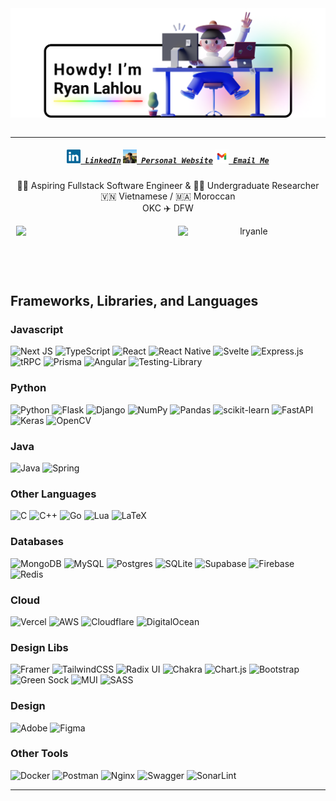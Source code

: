 <span style="display: flex; justify-content: center; align-items: center;" align="center">
  <img title="Hi, I'm Ryan Lahlou — an aspiring software engineer" alt="Hi, I'm Ryan Lahlou — an aspiring software engineer" style="width: 60rem" src="images/banner.png" />
</span>
<br>
<hr>

<h5 align="center">
  <code><a href="https://www.linkedin.com/in/lryanle/" title="LinkedIn Profile"><img width="22" src="images/linkedin.svg"> LinkedIn</a></code>
  <code><a href="https://www.ryanlahlou.com" title="Personal Website"><img width="22" src="images/website.jpeg"> Personal Website</a></code>
  <code><a href="mailto:contact@ryanlahlou.com" title="Email"><img width="22" src="images/email.png"> Email Me</a></code>
</h5>

<p align="center">
  👨‍💻 Aspiring Fullstack Software Engineer & 🧑‍🔬 Undergraduate Researcher
  <br>
  🇻🇳 Vietnamese / 🇲🇦 Moroccan
  <br>
  OKC ✈️ DFW
</p>

<p align="center">

<p align=center>
  <div align=center style="display: flex; justify-content: center; align-items: stretch; gap: 2rem">
    <img align="right" style="width: 45%;" src="https://github-readme-stats.vercel.app/api?username=lryanle&show_icons=true&theme=vue-dark&border_color=61dafb&hide_border=true" />
      <img align="left" style="width: 45%" src="https://streak-stats.demolab.com/?user=lryanle&theme=vue-dark&border=61dafb&hide_border=true&mode=weekly" alt="lryanle" />
  </div>
</p>

<p align=center style="display: flex; justify-content: center; align-items: stretch; gap: 2rem"><br></p>
<br>

## Frameworks, Libraries, and Languages
### Javascript
![Next JS](https://img.shields.io/badge/Next-black?style=for-the-badge&logo=next.js&logoColor=white)
![TypeScript](https://img.shields.io/badge/typescript-%23007ACC.svg?style=for-the-badge&logo=typescript&logoColor=white)
![React](https://img.shields.io/badge/react-%2320232a.svg?style=for-the-badge&logo=react&logoColor=%2361DAFB)
![React Native](https://img.shields.io/badge/react_native-%2320232a.svg?style=for-the-badge&logo=react&logoColor=%2361DAFB)
![Svelte](https://img.shields.io/badge/svelte-%23f1413d.svg?style=for-the-badge&logo=svelte&logoColor=white)
![Express.js](https://img.shields.io/badge/express.js-%23404d59.svg?style=for-the-badge&logo=express&logoColor=%2361DAFB)
![tRPC](https://img.shields.io/badge/tRPC-%232596BE.svg?style=for-the-badge&logo=tRPC&logoColor=white)
![Prisma](https://img.shields.io/badge/Prisma-3982CE?style=for-the-badge&logo=Prisma&logoColor=white)
![Angular](https://img.shields.io/badge/angular-%23DD0031.svg?style=for-the-badge&logo=angular&logoColor=white)
![Testing-Library](https://img.shields.io/badge/-TestingLibrary-%23E33332?style=for-the-badge&logo=testing-library&logoColor=white)

### Python
![Python](https://img.shields.io/badge/python-3670A0?style=for-the-badge&logo=python&logoColor=ffdd54)
![Flask](https://img.shields.io/badge/flask-%23000.svg?style=for-the-badge&logo=flask&logoColor=white)
![Django](https://img.shields.io/badge/django-%23092E20.svg?style=for-the-badge&logo=django&logoColor=white)
![NumPy](https://img.shields.io/badge/numpy-%23013243.svg?style=for-the-badge&logo=numpy&logoColor=white)
![Pandas](https://img.shields.io/badge/pandas-%23150458.svg?style=for-the-badge&logo=pandas&logoColor=white)
![scikit-learn](https://img.shields.io/badge/scikit--learn-%23F7931E.svg?style=for-the-badge&logo=scikit-learn&logoColor=white)
![FastAPI](https://img.shields.io/badge/FastAPI-005571?style=for-the-badge&logo=fastapi)
![Keras](https://img.shields.io/badge/Keras-%23D00000.svg?style=for-the-badge&logo=Keras&logoColor=white)
![OpenCV](https://img.shields.io/badge/opencv-%23white.svg?style=for-the-badge&logo=opencv&logoColor=white)

### Java
![Java](https://img.shields.io/badge/java-%23ED8B00.svg?style=for-the-badge&logo=openjdk&logoColor=white)
![Spring](https://img.shields.io/badge/spring-%236DB33F.svg?style=for-the-badge&logo=spring&logoColor=white)

### Other Languages
![C](https://img.shields.io/badge/c-%2300599C.svg?style=for-the-badge&logo=c&logoColor=white)
![C++](https://img.shields.io/badge/c++-%2300599C.svg?style=for-the-badge&logo=c%2B%2B&logoColor=white)
![Go](https://img.shields.io/badge/go-%2300ADD8.svg?style=for-the-badge&logo=go&logoColor=white)
![Lua](https://img.shields.io/badge/lua-%232C2D72.svg?style=for-the-badge&logo=lua&logoColor=white)
![LaTeX](https://img.shields.io/badge/latex-%23008080.svg?style=for-the-badge&logo=latex&logoColor=white)

### Databases
![MongoDB](https://img.shields.io/badge/MongoDB-%234ea94b.svg?style=for-the-badge&logo=mongodb&logoColor=white)
![MySQL](https://img.shields.io/badge/mysql-4479A1.svg?style=for-the-badge&logo=mysql&logoColor=white)
![Postgres](https://img.shields.io/badge/postgres-%23316192.svg?style=for-the-badge&logo=postgresql&logoColor=white)
![SQLite](https://img.shields.io/badge/sqlite-%2307405e.svg?style=for-the-badge&logo=sqlite&logoColor=white)
![Supabase](https://img.shields.io/badge/Supabase-3ECF8E?style=for-the-badge&logo=supabase&logoColor=white)
![Firebase](https://img.shields.io/badge/firebase-a08021?style=for-the-badge&logo=firebase&logoColor=ffcd34)
![Redis](https://img.shields.io/badge/redis-%23DD0031.svg?style=for-the-badge&logo=redis&logoColor=white)

### Cloud
![Vercel](https://img.shields.io/badge/vercel-%23000000.svg?style=for-the-badge&logo=vercel&logoColor=white)
![AWS](https://img.shields.io/badge/AWS-%23FF9900.svg?style=for-the-badge&logo=amazon-aws&logoColor=white)
![Cloudflare](https://img.shields.io/badge/Cloudflare-F38020?style=for-the-badge&logo=Cloudflare&logoColor=white)
![DigitalOcean](https://img.shields.io/badge/DigitalOcean-%230167ff.svg?style=for-the-badge&logo=digitalOcean&logoColor=white)

### Design Libs
![Framer](https://img.shields.io/badge/Framer-black?style=for-the-badge&logo=framer&logoColor=blue)
![TailwindCSS](https://img.shields.io/badge/tailwindcss-%2338B2AC.svg?style=for-the-badge&logo=tailwind-css&logoColor=white)
![Radix UI](https://img.shields.io/badge/radix%20ui-161618.svg?style=for-the-badge&logo=radix-ui&logoColor=white)
![Chakra](https://img.shields.io/badge/chakra-%234ED1C5.svg?style=for-the-badge&logo=chakraui&logoColor=white)
![Chart.js](https://img.shields.io/badge/chart.js-F5788D.svg?style=for-the-badge&logo=chart.js&logoColor=white)
![Bootstrap](https://img.shields.io/badge/bootstrap-%238511FA.svg?style=for-the-badge&logo=bootstrap&logoColor=white)
![Green Sock](https://img.shields.io/badge/green%20sock-88CE02?style=for-the-badge&logo=greensock&logoColor=white)
![MUI](https://img.shields.io/badge/MUI-%230081CB.svg?style=for-the-badge&logo=mui&logoColor=white)
![SASS](https://img.shields.io/badge/SASS-hotpink.svg?style=for-the-badge&logo=SASS&logoColor=white)

### Design
![Adobe](https://img.shields.io/badge/adobe-%23FF0000.svg?style=for-the-badge&logo=adobe&logoColor=white)
![Figma](https://img.shields.io/badge/figma-%23F24E1E.svg?style=for-the-badge&logo=figma&logoColor=white)
<!-- ![Adobe Photoshop](https://img.shields.io/badge/adobe%20photoshop-%2331A8FF.svg?style=for-the-badge&logo=adobe%20photoshop&logoColor=white) -->
<!-- ![Adobe Illustrator](https://img.shields.io/badge/adobe%20illustrator-%23FF9A00.svg?style=for-the-badge&logo=adobe%20illustrator&logoColor=white)
![Adobe Premiere Pro](https://img.shields.io/badge/Adobe%20Premiere%20Pro-9999FF.svg?style=for-the-badge&logo=Adobe%20Premiere%20Pro&logoColor=white)
![Adobe After Effects](https://img.shields.io/badge/Adobe%20After%20Effects-9999FF.svg?style=for-the-badge&logo=Adobe%20After%20Effects&logoColor=white) -->

### Other Tools 
![Docker](https://img.shields.io/badge/docker-%230db7ed.svg?style=for-the-badge&logo=docker&logoColor=white)
![Postman](https://img.shields.io/badge/Postman-FF6C37?style=for-the-badge&logo=postman&logoColor=white)
![Nginx](https://img.shields.io/badge/nginx-%23009639.svg?style=for-the-badge&logo=nginx&logoColor=white)
![Swagger](https://img.shields.io/badge/-Swagger-%23Clojure?style=for-the-badge&logo=swagger&logoColor=white)
![SonarLint](https://img.shields.io/badge/SonarLint-CB2029?style=for-the-badge&logo=SONARLINT&logoColor=white)



  <!-- <img style="background: #30363C; padding: .25rem; border-radius: 25%" title="aftereffects" height="25" src="https://cdn.jsdelivr.net/gh/devicons/devicon/icons/aftereffects/aftereffects-original.svg" />
  <img style="background: #30363C; padding: .25rem; border-radius: 25%" title="amazonwebservices" height="25" src="https://cdn.jsdelivr.net/gh/devicons/devicon/icons/amazonwebservices/amazonwebservices-original.svg" />
  <img style="background: #30363C; padding: .25rem; border-radius: 25%" title="anaconda" height="25" src="https://cdn.jsdelivr.net/gh/devicons/devicon/icons/anaconda/anaconda-original.svg" />
  <img style="background: #30363C; padding: .25rem; border-radius: 25%" title="android" height="25" src="https://cdn.jsdelivr.net/gh/devicons/devicon/icons/android/android-original.svg" />
  <img style="background: #30363C; padding: .25rem; border-radius: 25%" title="androidstudio" height="25" src="https://cdn.jsdelivr.net/gh/devicons/devicon/icons/androidstudio/androidstudio-original.svg" />
  <img style="background: #30363C; padding: .25rem; border-radius: 25%" title="angular" height="25" src="https://cdn.jsdelivr.net/gh/devicons/devicon/icons/angularjs/angularjs-original.svg" />
  <img style="background: #30363C; padding: .25rem; border-radius: 25%" title="apache kafka" height="25" src="https://cdn.jsdelivr.net/gh/devicons/devicon/icons/apachekafka/apachekafka-original.svg" />
  <img style="background: #30363C; padding: .25rem; border-radius: 25%" title="arduino" height="25" src="https://cdn.jsdelivr.net/gh/devicons/devicon/icons/arduino/arduino-original.svg" />
  <img style="background: #30363C; padding: .25rem; border-radius: 25%" title="auth0" height="25" src="./images/auth0.png" />
  <img style="background: #30363C; padding: .25rem; border-radius: 25%" title="azure" height="25" src="https://cdn.jsdelivr.net/gh/devicons/devicon/icons/azure/azure-original.svg" />
  <img style="background: #30363C; padding: .25rem; border-radius: 25%" title="bash" height="25" src="https://cdn.jsdelivr.net/gh/devicons/devicon/icons/bash/bash-original.svg" />
  <img style="background: #30363C; padding: .25rem; border-radius: 25%" title="behance" height="25" src="https://cdn.jsdelivr.net/gh/devicons/devicon/icons/behance/behance-original.svg" />
  <img style="background: #30363C; padding: .25rem; border-radius: 25%" title="bitbucket" height="25" src="https://cdn.jsdelivr.net/gh/devicons/devicon/icons/bitbucket/bitbucket-original.svg" />
  <img style="background: #30363C; padding: .25rem; border-radius: 25%" title="c" height="25" src="https://cdn.jsdelivr.net/gh/devicons/devicon/icons/c/c-original.svg" />
  <img style="background: #30363C; padding: .25rem; border-radius: 25%" title="chrome" height="25" src="https://cdn.jsdelivr.net/gh/devicons/devicon/icons/chrome/chrome-original.svg" />
  <img style="background: #30363C; padding: .25rem; border-radius: 25%" title="cmake" height="25" src="https://cdn.jsdelivr.net/gh/devicons/devicon/icons/cmake/cmake-original.svg" />
  <img style="background: #30363C; padding: .25rem; border-radius: 25%" title="codepen" height="25" src="https://cdn.jsdelivr.net/gh/devicons/devicon/icons/codepen/codepen-plain.svg" />
  <img style="background: #30363C; padding: .25rem; border-radius: 25%" title="confluence" height="25" src="https://cdn.jsdelivr.net/gh/devicons/devicon/icons/confluence/confluence-original.svg" />
  <img style="background: #30363C; padding: .25rem; border-radius: 25%" title="c++" height="25" src="https://cdn.jsdelivr.net/gh/devicons/devicon/icons/cplusplus/cplusplus-original.svg" />
  <img style="background: #30363C; padding: .25rem; border-radius: 25%" title="c#" height="25" src="https://cdn.jsdelivr.net/gh/devicons/devicon/icons/csharp/csharp-original.svg" />
  <img style="background: #30363C; padding: .25rem; border-radius: 25%" title="css" height="25" src="https://cdn.jsdelivr.net/gh/devicons/devicon/icons/css3/css3-original.svg" />
  <img style="background: #30363C; padding: .25rem; border-radius: 25%" title="d3.js" height="25" src="https://cdn.jsdelivr.net/gh/devicons/devicon/icons/d3js/d3js-original.svg" />
  <img style="background: #30363C; padding: .25rem; border-radius: 25%" title="dart.js" height="25" src="https://cdn.jsdelivr.net/gh/devicons/devicon/icons/dart/dart-original.svg" />
  <img style="background: #30363C; padding: .25rem; border-radius: 25%" title="debian" height="25" src="https://cdn.jsdelivr.net/gh/devicons/devicon/icons/debian/debian-original.svg" />
  <img style="background: #30363C; padding: .25rem; border-radius: 25%" title="django" height="25" src="https://cdn.jsdelivr.net/gh/devicons/devicon/icons/django/django-plain.svg" />
  <img style="background: #30363C; padding: .25rem; border-radius: 25%" title="docker" height="25" src="https://cdn.jsdelivr.net/gh/devicons/devicon/icons/docker/docker-plain.svg" />
  <img style="background: #30363C; padding: .25rem; border-radius: 25%" title="digital ocean" height="25" src="https://cdn.jsdelivr.net/gh/devicons/devicon/icons/digitalocean/digitalocean-original.svg" />
  <img style="background: #30363C; padding: .25rem; border-radius: 25%" title="discord.js" height="25" src="https://cdn.jsdelivr.net/gh/devicons/devicon/icons/discordjs/discordjs-original.svg" />
  <img style="background: #30363C; padding: .25rem; border-radius: 25%" title="electron.js" height="25" src="https://cdn.jsdelivr.net/gh/devicons/devicon/icons/electron/electron-original.svg" />
  <img style="background: #30363C; padding: .25rem; border-radius: 25%" title="elixir" height="25" src="https://cdn.jsdelivr.net/gh/devicons/devicon/icons/elixir/elixir-original.svg" />
  <img style="background: #30363C; padding: .25rem; border-radius: 25%" title="embedded c" height="25" src="https://cdn.jsdelivr.net/gh/devicons/devicon/icons/embeddedc/embeddedc-original.svg" />
  <img style="background: #30363C; padding: .25rem; border-radius: 25%" title="eslint" height="25" src="https://cdn.jsdelivr.net/gh/devicons/devicon/icons/eslint/eslint-original.svg" />
  <img style="background: #30363C; padding: .25rem; border-radius: 25%" title="express" height="25" src="https://cdn.jsdelivr.net/gh/devicons/devicon/icons/express/express-original.svg" />
  <img style="background: #30363C; padding: .25rem; border-radius: 25%" title="fastapi" height="25" src="https://cdn.jsdelivr.net/gh/devicons/devicon/icons/fastapi/fastapi-original.svg" />
  <img style="background: #30363C; padding: .25rem; border-radius: 25%" title="fedora" height="25" src="https://cdn.jsdelivr.net/gh/devicons/devicon/icons/fedora/fedora-original.svg" />
  <img style="background: #30363C; padding: .25rem; border-radius: 25%" title="figma" height="25" src="https://cdn.jsdelivr.net/gh/devicons/devicon/icons/figma/figma-original.svg" />
  <img style="background: #30363C; padding: .25rem; border-radius: 25%" title="firebase" height="25" src="https://cdn.jsdelivr.net/gh/devicons/devicon/icons/firebase/firebase-plain.svg" />
  <img style="background: #30363C; padding: .25rem; border-radius: 25%" title="flask" height="25" src="https://cdn.jsdelivr.net/gh/devicons/devicon/icons/flask/flask-original.svg" />
  <img style="background: #30363C; padding: .25rem; border-radius: 25%" title="flutter" height="25" src="https://cdn.jsdelivr.net/gh/devicons/devicon/icons/flutter/flutter-original.svg" />
  <img style="background: #30363C; padding: .25rem; border-radius: 25%" title="framer" height="25" src="./images/framer.svg" />
  <img style="background: #30363C; padding: .25rem; border-radius: 25%" title="git" height="25" src="https://cdn.jsdelivr.net/gh/devicons/devicon/icons/git/git-original.svg" />
  <img style="background: #30363C; padding: .25rem; border-radius: 25%" title="github" height="25" src="https://cdn.jsdelivr.net/gh/devicons/devicon/icons/github/github-original.svg" />
  <img style="background: #30363C; padding: .25rem; border-radius: 25%" title="gitlab" height="25" src="https://cdn.jsdelivr.net/gh/devicons/devicon/icons/gitlab/gitlab-original.svg" />
  <img style="background: #30363C; padding: .25rem; border-radius: 25%" title="go" height="25" src="https://cdn.jsdelivr.net/gh/devicons/devicon/icons/go/go-original-wordmark.svg" />
  <img style="background: #30363C; padding: .25rem; border-radius: 25%" title="gcp" height="25" src="https://cdn.jsdelivr.net/gh/devicons/devicon/icons/googlecloud/googlecloud-original.svg" />
  <img style="background: #30363C; padding: .25rem; border-radius: 25%" title="gradle" height="25" src="https://cdn.jsdelivr.net/gh/devicons/devicon/icons/gradle/gradle-plain.svg" />
  <img style="background: #30363C; padding: .25rem; border-radius: 25%" title="graphql" height="25" src="https://cdn.jsdelivr.net/gh/devicons/devicon/icons/graphql/graphql-plain.svg" />
  <img style="background: #30363C; padding: .25rem; border-radius: 25%" title="heroku" height="25" src="https://cdn.jsdelivr.net/gh/devicons/devicon/icons/heroku/heroku-plain.svg" />
  <img style="background: #30363C; padding: .25rem; border-radius: 25%" title="html" height="25" src="https://cdn.jsdelivr.net/gh/devicons/devicon/icons/html5/html5-original.svg" />
  <img style="background: #30363C; padding: .25rem; border-radius: 25%" title="illustrator" height="25" src="https://cdn.jsdelivr.net/gh/devicons/devicon/icons/illustrator/illustrator-plain.svg" />
  <img style="background: #30363C; padding: .25rem; border-radius: 25%" title="intellij" height="25" src="https://cdn.jsdelivr.net/gh/devicons/devicon/icons/intellij/intellij-original.svg" />
  <img style="background: #30363C; padding: .25rem; border-radius: 25%" title="java" height="25" src="https://cdn.jsdelivr.net/gh/devicons/devicon/icons/java/java-original.svg" />
  <img style="background: #30363C; padding: .25rem; border-radius: 25%" title="javascript" height="25" src="https://cdn.jsdelivr.net/gh/devicons/devicon/icons/javascript/javascript-original.svg" />
  <img style="background: #30363C; padding: .25rem; border-radius: 25%" title="jest" height="25" src="https://cdn.jsdelivr.net/gh/devicons/devicon/icons/jest/jest-plain.svg" />
  <img style="background: #30363C; padding: .25rem; border-radius: 25%" title="jenkins" height="25" src="https://cdn.jsdelivr.net/gh/devicons/devicon/icons/jenkins/jenkins-original.svg" />
  <img style="background: #30363C; padding: .25rem; border-radius: 25%" title="jetbrains" height="25" src="https://cdn.jsdelivr.net/gh/devicons/devicon/icons/jetbrains/jetbrains-original.svg" />
  <img style="background: #30363C; padding: .25rem; border-radius: 25%" title="jira" height="25" src="https://cdn.jsdelivr.net/gh/devicons/devicon/icons/jira/jira-original.svg" />
  <img style="background: #30363C; padding: .25rem; border-radius: 25%" title="jquery" height="25" src="https://cdn.jsdelivr.net/gh/devicons/devicon/icons/jquery/jquery-original.svg" />
  <img style="background: #30363C; padding: .25rem; border-radius: 25%" title="jupyter" height="25" src="https://cdn.jsdelivr.net/gh/devicons/devicon/icons/jupyter/jupyter-original-wordmark.svg" />
  <img style="background: #30363C; padding: .25rem; border-radius: 25%" title="kaggle" height="25" src="https://cdn.jsdelivr.net/gh/devicons/devicon/icons/kaggle/kaggle-original.svg" />
  <img style="background: #30363C; padding: .25rem; border-radius: 25%" title="kotlin" height="25" src="https://cdn.jsdelivr.net/gh/devicons/devicon/icons/kotlin/kotlin-original.svg" />
  <img style="background: #30363C; padding: .25rem; border-radius: 25%" title="kubernetes" height="25" src="https://cdn.jsdelivr.net/gh/devicons/devicon/icons/kubernetes/kubernetes-plain.svg" />
  <img style="background: #30363C; padding: .25rem; border-radius: 25%" title="latex" height="25" src="https://cdn.jsdelivr.net/gh/devicons/devicon/icons/latex/latex-original.svg" />
  <img style="background: #30363C; padding: .25rem; border-radius: 25%" title="lua" height="25" src="https://cdn.jsdelivr.net/gh/devicons/devicon/icons/lua/lua-original-wordmark.svg" />
  <img style="background: #30363C; padding: .25rem; border-radius: 25%" title="linux" height="25" src="https://cdn.jsdelivr.net/gh/devicons/devicon/icons/linux/linux-original.svg" />
  <img style="background: #30363C; padding: .25rem; border-radius: 25%" title="materialui" height="25" src="https://cdn.jsdelivr.net/gh/devicons/devicon/icons/materialui/materialui-original.svg" />
  <img style="background: #30363C; padding: .25rem; border-radius: 25%" title="matlab" height="25" src="https://cdn.jsdelivr.net/gh/devicons/devicon/icons/matlab/matlab-original.svg" />
  <img style="background: #30363C; padding: .25rem; border-radius: 25%" title="markdown" height="25" src="https://cdn.jsdelivr.net/gh/devicons/devicon/icons/markdown/markdown-original.svg" />
  <img style="background: #30363C; padding: .25rem; border-radius: 25%" title="mongodb" height="25" src="https://cdn.jsdelivr.net/gh/devicons/devicon/icons/mongodb/mongodb-original.svg" />
  <img style="background: #30363C; padding: .25rem; border-radius: 25%" title="mysql" height="25" src="https://cdn.jsdelivr.net/gh/devicons/devicon/icons/mysql/mysql-original.svg" />
  <img style="background: #30363C; padding: .25rem; border-radius: 25%" title="nextauth" height="25" src="./images/nextauth.png" />
  <img style="background: #30363C; padding: .25rem; border-radius: 25%" title="nextjs" height="25" src="https://cdn.jsdelivr.net/gh/devicons/devicon/icons/nextjs/nextjs-original.svg" />
  <img style="background: #30363C; padding: .25rem; border-radius: 25%" title="nginx" height="25" src="https://cdn.jsdelivr.net/gh/devicons/devicon/icons/nginx/nginx-original.svg" />
  <img style="background: #30363C; padding: .25rem; border-radius: 25%" title="nodejs" height="25" src="https://cdn.jsdelivr.net/gh/devicons/devicon/icons/nodejs/nodejs-original.svg" />
  <img style="background: #30363C; padding: .25rem; border-radius: 25%" title="npm" height="25" src="https://cdn.jsdelivr.net/gh/devicons/devicon/icons/npm/npm-original-wordmark.svg" />
  <img style="background: #30363C; padding: .25rem; border-radius: 25%" title="numpy" height="25" src="https://cdn.jsdelivr.net/gh/devicons/devicon/icons/numpy/numpy-original.svg" />
  <img style="background: #30363C; padding: .25rem; border-radius: 25%" title="opencv" height="25" src="https://cdn.jsdelivr.net/gh/devicons/devicon/icons/opencv/opencv-original.svg" />
  <img style="background: #30363C; padding: .25rem; border-radius: 25%" title="oracle" height="25" src="https://cdn.jsdelivr.net/gh/devicons/devicon/icons/oracle/oracle-original.svg" />
  <img style="background: #30363C; padding: .25rem; border-radius: 25%" title="pandas" height="25" src="https://cdn.jsdelivr.net/gh/devicons/devicon/icons/pandas/pandas-original.svg" />
  <img style="background: #30363C; padding: .25rem; border-radius: 25%" title="photoshop" height="25" src="https://cdn.jsdelivr.net/gh/devicons/devicon/icons/photoshop/photoshop-plain.svg" />
  <img style="background: #30363C; padding: .25rem; border-radius: 25%" title="postgres" height="25" src="https://cdn.jsdelivr.net/gh/devicons/devicon/icons/postgresql/postgresql-original.svg" />
  <img style="background: #30363C; padding: .25rem; border-radius: 25%" title="postman" height="25" src="./images/postman.svg" />
  <img style="background: #30363C; padding: .25rem; border-radius: 25%" title="premiere pro" height="25" src="https://cdn.jsdelivr.net/gh/devicons/devicon/icons/premierepro/premierepro-original.svg" />
  <img style="background: #30363C; padding: .25rem; border-radius: 25%" title="prisma" height="25" src="./images/prisma.png" />
  <img style="background: #30363C; padding: .25rem; border-radius: 25%" title="putty" height="25" src="https://cdn.jsdelivr.net/gh/devicons/devicon/icons/putty/putty-original.svg" />
  <img style="background: #30363C; padding: .25rem; border-radius: 25%" title="python" height="25" src="https://cdn.jsdelivr.net/gh/devicons/devicon/icons/python/python-original.svg" />
  <img style="background: #30363C; padding: .25rem; border-radius: 25%" title="pytorch" height="25" src="https://cdn.jsdelivr.net/gh/devicons/devicon/icons/pytorch/pytorch-original.svg" />
  <img style="background: #30363C; padding: .25rem; border-radius: 25%" title="radix" height="25" src="./images/radix.png" />
  <img style="background: #30363C; padding: .25rem; border-radius: 25%" title="raspberry pi" height="25" src="https://cdn.jsdelivr.net/gh/devicons/devicon/icons/raspberrypi/raspberrypi-original.svg" />
  <img style="background: #30363C; padding: .25rem; border-radius: 25%" title="react" height="25" src="https://cdn.jsdelivr.net/gh/devicons/devicon/icons/react/react-original.svg" />
  <img style="background: #30363C; padding: .25rem; border-radius: 25%" title="redhat" height="25" src="https://cdn.jsdelivr.net/gh/devicons/devicon/icons/redhat/redhat-original.svg" />
  <img style="background: #30363C; padding: .25rem; border-radius: 25%" title="redis" height="25" src="https://cdn.jsdelivr.net/gh/devicons/devicon/icons/redis/redis-original.svg" />
  <img style="background: #30363C; padding: .25rem; border-radius: 25%" title="salesforce" height="25" src="https://cdn.jsdelivr.net/gh/devicons/devicon/icons/salesforce/salesforce-original.svg" />
  <img style="background: #30363C; padding: .25rem; border-radius: 25%" title="sass" height="25" src="https://cdn.jsdelivr.net/gh/devicons/devicon/icons/sass/sass-original.svg" />
  <img style="background: #30363C; padding: .25rem; border-radius: 25%" title="selenium" height="25" src="https://cdn.jsdelivr.net/gh/devicons/devicon/icons/selenium/selenium-original.svg" />
  <img style="background: #30363C; padding: .25rem; border-radius: 25%" title="slack" height="25" src="https://cdn.jsdelivr.net/gh/devicons/devicon/icons/slack/slack-original.svg" />
  <img style="background: #30363C; padding: .25rem; border-radius: 25%" title="socket.io" height="25" src="https://cdn.jsdelivr.net/gh/devicons/devicon/icons/socketio/socketio-original.svg" />
  <img style="background: #30363C; padding: .25rem; border-radius: 25%" title="solidity" height="25" src="https://cdn.jsdelivr.net/gh/devicons/devicon/icons/solidity/solidity-original.svg" />
  <img style="background: #30363C; padding: .25rem; border-radius: 25%" title="spring" height="25" src="https://cdn.jsdelivr.net/gh/devicons/devicon/icons/spring/spring-original.svg" />
  <img style="background: #30363C; padding: .25rem; border-radius: 25%" title="sqlite" height="25" src="https://cdn.jsdelivr.net/gh/devicons/devicon/icons/sqlite/sqlite-original.svg" />
  <img style="background: #30363C; padding: .25rem; border-radius: 25%" title="svelte" height="25" src="https://cdn.jsdelivr.net/gh/devicons/devicon/icons/svelte/svelte-original.svg" />
  <img style="background: #30363C; padding: .25rem; border-radius: 25%" title="tailwindcss" height="25" src="https://cdn.jsdelivr.net/gh/devicons/devicon/icons/tailwindcss/tailwindcss-plain.svg" />
  <img style="background: #30363C; padding: .25rem; border-radius: 25%" title="tensorflow" height="25" src="https://cdn.jsdelivr.net/gh/devicons/devicon/icons/tensorflow/tensorflow-original.svg" />
  <img style="background: #30363C; padding: .25rem; border-radius: 25%" title="terraform" height="25" src="https://cdn.jsdelivr.net/gh/devicons/devicon/icons/terraform/terraform-original.svg" />
  <img style="background: #30363C; padding: .25rem; border-radius: 25%" title="trello" height="25" src="https://cdn.jsdelivr.net/gh/devicons/devicon/icons/trello/trello-plain.svg" />
  <img style="background: #30363C; padding: .25rem; border-radius: 25%" title="typescript" height="25" src="https://cdn.jsdelivr.net/gh/devicons/devicon/icons/typescript/typescript-original.svg" />
  <img style="background: #30363C; padding: .25rem; border-radius: 25%" title="ubuntu" height="25" src="https://cdn.jsdelivr.net/gh/devicons/devicon/icons/ubuntu/ubuntu-plain.svg" />
  <img style="background: #30363C; padding: .25rem; border-radius: 25%" title="unity" height="25" src="https://cdn.jsdelivr.net/gh/devicons/devicon/icons/unity/unity-original.svg" />
  <img style="background: #30363C; padding: .25rem; border-radius: 25%" title="unix" height="25" src="https://cdn.jsdelivr.net/gh/devicons/devicon/icons/unix/unix-original.svg" />
  <img style="background: #30363C; padding: .25rem; border-radius: 25%" title="vercel" height="25" src="./images/vercel.svg" />
  <img style="background: #30363C; padding: .25rem; border-radius: 25%" title="vim" height="25" src="https://cdn.jsdelivr.net/gh/devicons/devicon/icons/vim/vim-original.svg" />
  <img style="background: #30363C; padding: .25rem; border-radius: 25%" title="visual studio" height="25" src="https://cdn.jsdelivr.net/gh/devicons/devicon/icons/visualstudio/visualstudio-plain.svg" />
  <img style="background: #30363C; padding: .25rem; border-radius: 25%" title="visual studio code" height="25" src="https://cdn.jsdelivr.net/gh/devicons/devicon/icons/vscode/vscode-original.svg" />
  <img style="background: #30363C; padding: .25rem; border-radius: 25%" title="webpack" height="25" src="https://cdn.jsdelivr.net/gh/devicons/devicon/icons/webpack/webpack-original.svg" />
  <img style="background: #30363C; padding: .25rem; border-radius: 25%" title="xcode" height="25" src="https://cdn.jsdelivr.net/gh/devicons/devicon/icons/xcode/xcode-original.svg" /> -->
</p>
<hr>
